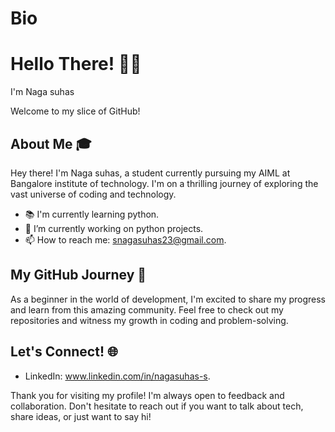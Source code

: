 # Bio

# Hello There! 👋😎
I'm Naga suhas

Welcome to my slice of GitHub!

## About Me 🎓

Hey there! I'm Naga suhas, a student currently pursuing my AIML at Bangalore institute of technology. I'm on a thrilling journey of exploring the vast universe of coding and technology. 

- 📚 I'm currently learning python.
- 🔭 I’m currently working on python projects.
- 📫 How to reach me: snagasuhas23@gmail.com.

## My GitHub Journey 🚀

As a beginner in the world of development, I'm excited to share my progress and learn from this amazing community. Feel free to check out my repositories and witness my growth in coding and problem-solving.

## Let's Connect! 🌐

- LinkedIn: www.linkedin.com/in/nagasuhas-s.


Thank you for visiting my profile! I'm always open to feedback and collaboration. Don't hesitate to reach out if you want to talk about tech, share ideas, or just want to say hi!

